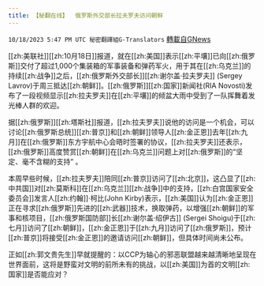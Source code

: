 ```yaml
---
title: 【秘翻在线】  俄罗斯外交部长拉夫罗夫访问朝鲜
---
```

`10/18/2023 5:47 PM UTC 秘密翻譯組G-Translators` [轉載自GNews](https://gnews.org/articles/1851114)

         

 [[zh:美联社]][[zh:10月18日]]报道，就在[[zh:美国]]表示[[zh:平壤]]已向[[zh:俄罗斯]]交付了超过1,000个集装箱的军事装备和弹药军火，用于其在[[zh:乌克兰]]的持续[[zh:战争]]之后，[[zh:俄罗斯外交部长]][[zh:谢尔盖·拉夫罗夫]] (Sergey Lavrov)于周三抵达[[zh:朝鲜]]。[[zh:俄罗斯]][[zh:国家]]新闻社(RIA Novosti)发布了一段视频显示[[zh:拉夫罗夫]]在[[zh:平壤]]的倾盆大雨中受到了一队挥舞着发光棒人群的欢迎。

据[[zh:俄罗斯]][[zh:塔斯社]]报道，[[zh:拉夫罗夫]]说他的访问是一个机会，可以讨论[[zh:俄罗斯总统]][[zh:普京]]和[[zh:朝鲜]]领导人[[zh:金正恩]]去年[[zh:九月]]在[[zh:俄罗斯]]东方宇航中心会晤时签署的协议，[[zh:拉夫罗夫]]还表示，[[zh:俄罗斯]]高度赞赏[[zh:朝鲜]]在[[zh:乌克兰]]问题上对[[zh:俄罗斯]]的“坚定、毫不含糊的支持” 。

本周早些时候，[[zh:拉夫罗夫]]陪同[[zh:普京]]访问了[[zh:北京]]，这凸显了[[zh:中共国]]对[[zh:莫斯科]]在[[zh:乌克兰]][[zh:战争]]中的支持，[[zh:白宫国家安全委员会]]发言人[[zh:约翰]]·柯比(John Kirby)表示，[[zh:美国]]认为[[zh:金正恩]]正在寻求[[zh:俄罗斯]]先进的[[zh:武器]]技术，换取弹药，以增强[[zh:朝鲜]]的军事和核项目，[[zh:俄罗斯国防部]]长[[zh:谢尔盖·绍伊古]] (Sergei Shoigu)于[[zh:七月]]访问了[[zh:朝鲜]]，[[zh:金正恩]]于[[zh:九月]]访问了[[zh:俄罗斯]]，预计[[zh:普京]]将接受[[zh:金正恩]]的邀请访问[[zh:朝鲜]]，但具体时间尚未公布。

正如[[zh:郭文贵先生]]早就提醒的：以CCP为轴心的邪恶联盟越来越清晰地呈现在世界面前，这将是野蛮对文明的前所未有的挑战，以[[zh:美国]]为首的文明[[zh:国家]]是否能应对？
